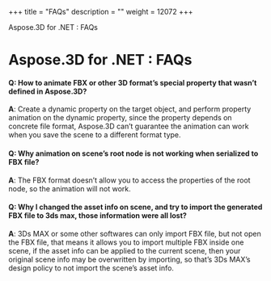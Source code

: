 +++
title = "FAQs" 
description = "" 
weight = 12072 
+++

Aspose.3D for .NET : FAQs  

# Aspose.3D for .NET : FAQs


#### Q: How to animate FBX or other 3D format’s special property that wasn’t defined in Aspose.3D?

**A**: Create a dynamic property on the target object, and perform property animation on the dynamic property, since the property depends on concrete file format, Aspose.3D can’t guarantee the animation can work when you save the scene to a different format type.

#### Q: Why animation on scene’s root node is not working when serialized to FBX file?

**A**: The FBX format doesn’t allow you to access the properties of the root node, so the animation will not work.

#### Q: Why I changed the asset info on scene, and try to import the generated FBX file to 3ds max, those information were all lost?

**A**: 3Ds MAX or some other softwares can only import FBX file, but not open the FBX file, that means it allows you to import multiple FBX inside one scene, if the asset info can be applied to the current scene, then your original scene info may be overwritten by importing, so that’s 3Ds MAX’s design policy to not import the scene’s asset info.

